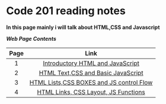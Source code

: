 # Code 201 reading notes
**In this page mainly i will talk about HTML,CSS and Javascript**

***Web Page Contents***

|Page            | Link 
|   :----------: | :----------:    |
|1   |  [Introductory HTML and JavaScript](https://mahmoudzeidan10.github.io/reading-notes-201/class-01)
|2   |  [HTML Text,CSS and Basic JavaScript](https://mahmoudzeidan10.github.io/reading-notes-201/class-02)
|3   |   [HTML Lists,CSS BOXES and JS control Flow](https://mahmoudzeidan10.github.io/reading-notes-201/class-03)
|4  |   [HTML Links, CSS Layout, JS Functions](https://mahmoudzeidan10.github.io/reading-notes-201/class-04)

